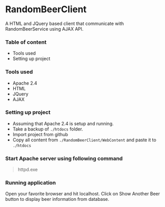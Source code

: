 # RandomBeerClient
A HTML and JQuery based client that communicate with RandomBeerService using AJAX API.

### Table of content
  - Tools used
  - Setting up project

### Tools used
  - Apache 2.4 
  - HTML
  - JQuery
  - AJAX
  
### Setting up project
  - Assuming that Apache 2.4 is setup and running. 
  - Take a backup of `./htdocs` folder. 
  - Import project from github 
  - Copy all content from `./RandomBeerClient/WebContent` and paste it to `./htdocs`

### Start Apache server using following command 
  > httpd.exe

### Running application
Open your favorite browser and hit localhost. Click on Show Another Beer button to display beer information from database. 
